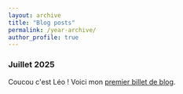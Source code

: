 ```yaml
---
layout: archive
title: "Blog posts"
permalink: /year-archive/
author_profile: true
---
```


### Juillet 2025

Coucou c'est Léo ! Voici mon [premier billet de blog](/year-archive/2025_n1).